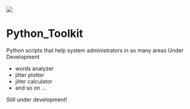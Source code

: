 <img src="https://img.shields.io/badge/python-3.9-blue">

# Python_Toolkit
Python scripts that help system administrators in so many areas
Under Development

 <ul>
  <li>words analyzer</li>
  <li>jitter plotter</li>
  <li>jiiter calculator</li>
  <li>and so on ...</li>
</ul> 

Still under development!
